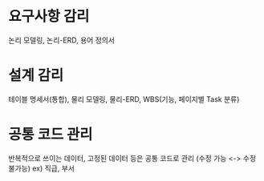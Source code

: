 # 요구사항 감리
논리 모델링, 논리-ERD, 용어 정의서

# 설계 감리
테이블 명세서(통합), 물리 모델링, 물리-ERD, WBS(기능, 페이지별 Task 분류)

# 공통 코드 관리
반복적으로 쓰이는 데이터, 고정된 데이터 등은 공통 코드로 관리 (수정 가능 <-> 수정 불가능)
ex) 직급, 부서
